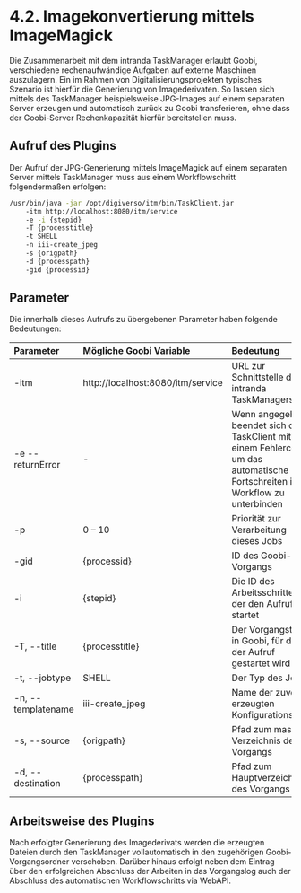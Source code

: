 # 4.2. Imagekonvertierung mittels ImageMagick

Die Zusammenarbeit mit dem intranda TaskManager erlaubt Goobi, verschiedene rechenaufwändige Aufgaben auf externe Maschinen auszulagern. Ein im Rahmen von Digitalisierungsprojekten typisches Szenario ist hierfür die Generierung von Imagederivaten. So lassen sich mittels des TaskManager beispielsweise JPG-Images auf einem separaten Server erzeugen und automatisch zurück zu Goobi transferieren, ohne dass der Goobi-Server Rechenkapazität hierfür bereitstellen muss.

## Aufruf des Plugins

Der Aufruf der JPG-Generierung mittels ImageMagick auf einem separaten Server mittels TaskManager muss aus einem Workflowschritt folgendermaßen erfolgen:

```bash
/usr/bin/java -jar /opt/digiverso/itm/bin/TaskClient.jar 
    -itm http://localhost:8080/itm/service 
    -e -i {stepid} 
    -T {processtitle} 
    -t SHELL 
    -n iii-create_jpeg 
    -s {origpath} 
    -d {processpath} 
    -gid {processid}
```

## Parameter

Die innerhalb dieses Aufrufs zu übergebenen Parameter haben folgende Bedeutungen:

| Parameter | Mögliche Goobi Variable | Bedeutung |
| :--- | :--- | :--- |
| -itm | http://localhost:8080/itm/service | URL zur Schnittstelle des intranda TaskManagers |
| -e --returnError | - | Wenn angegeben, beendet sich der TaskClient mit einem Fehlercode, um das automatische Fortschreiten im Workflow zu unterbinden |
| -p | 0 – 10 | Priorität zur Verarbeitung dieses Jobs |
| -gid | {processid} | ID des Goobi-Vorgangs |
| -i  | {stepid} | Die ID des Arbeitsschrittes, der den Aufruf startet |
| -T, --title | {processtitle} | Der Vorgangstitel in Goobi, für den der Aufruf gestartet wird |
| -t, --jobtype | SHELL | Der Typ des Jobs |
| -n, --templatename | iii-create\_jpeg | Name der zuvor erzeugten Konfigurationsdatei |
| -s, --source | {origpath} | Pfad zum master Verzeichnis des Vorgangs |
| -d, --destination | {processpath} | Pfad zum Hauptverzeichnis des Vorgangs |

## Arbeitsweise des Plugins

Nach erfolgter Generierung des Imagederivats werden die erzeugten Dateien durch den TaskManager vollautomatisch in den zugehörigen Goobi-Vorgangsordner verschoben. Darüber hinaus erfolgt neben dem Eintrag über den erfolgreichen Abschluss der Arbeiten in das Vorgangslog auch der Abschluss des automatischen Workflowschritts via WebAPI. 

